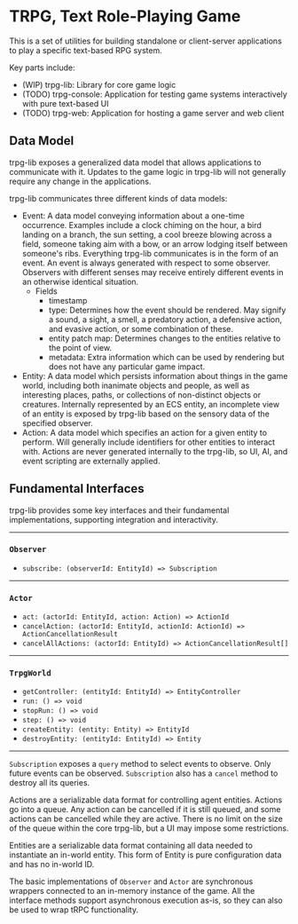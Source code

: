# TRPG, Text Role-Playing Game

This is a set of utilities for building standalone or client-server applications to play a specific text-based RPG system.

Key parts include:

- (WIP) trpg-lib: Library for core game logic
- (TODO) trpg-console: Application for testing game systems interactively with pure text-based UI
- (TODO) trpg-web: Application for hosting a game server and web client

## Data Model

trpg-lib exposes a generalized data model that allows applications to communicate with it. Updates to the game logic in trpg-lib will not generally require any change in the applications.

trpg-lib communicates three different kinds of data models:

- Event: A data model conveying information about a one-time occurrence. Examples include a clock chiming on the hour, a bird landing on a branch, the sun setting, a cool breeze blowing across a field, someone taking aim with a bow, or an arrow lodging itself between someone's ribs. Everything trpg-lib communicates is in the form of an event. An event is always generated with respect to some observer. Observers with different senses may receive entirely different events in an otherwise identical situation.
  - Fields
    - timestamp
    - type: Determines how the event should be rendered. May signify a sound, a sight, a smell, a predatory action, a defensive action, and evasive action, or some combination of these.
    - entity patch map: Determines changes to the entities relative to the point of view.
    - metadata: Extra information which can be used by rendering but does not have any particular game impact.
- Entity: A data model which persists information about things in the game world, including both inanimate objects and people, as well as interesting places, paths, or collections of non-distinct objects or creatures. Internally represented by an ECS entity, an incomplete view of an entity is exposed by trpg-lib based on the sensory data of the specified observer.
- Action: A data model which specifies an action for a given entity to perform. Will generally include identifiers for other entities to interact with. Actions are never generated internally to the trpg-lib, so UI, AI, and event scripting are externally applied.

## Fundamental Interfaces

trpg-lib provides some key interfaces and their fundamental implementations, supporting integration and interactivity.

---

### `Observer`

- `subscribe: (observerId: EntityId) => Subscription`

---

### `Actor`

- `act: (actorId: EntityId, action: Action) => ActionId`
- `cancelAction: (actorId: EntityId, actionId: ActionId) => ActionCancellationResult`
- `cancelAllActions: (actorId: EntityId) => ActionCancellationResult[]`

---

### `TrpgWorld`

- `getController: (entityId: EntityId) => EntityController`
- `run: () => void`
- `stopRun: () => void`
- `step: () => void`
- `createEntity: (entity: Entity) => EntityId`
- `destroyEntity: (entityId: EntityId) => Entity`

---

`Subscription` exposes a `query` method to select events to observe. Only future events can be observed. `Subscription` also has a `cancel` method to destroy all its queries.

Actions are a serializable data format for controlling agent entities. Actions go into a queue. Any action can be cancelled if it is still queued, and some actions can be cancelled while they are active. There is no limit on the size of the queue within the core trpg-lib, but a UI may impose some restrictions.

Entities are a serializable data format containing all data needed to instantiate an in-world entity. This form of Entity is pure configuration data and has no in-world ID.

The basic implementations of `Observer` and `Actor` are synchronous wrappers connected to an in-memory instance of the game. All the interface methods support asynchronous execution as-is, so they can also be used to wrap tRPC functionality.
